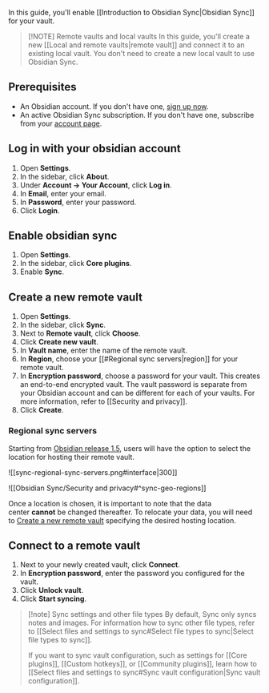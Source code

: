 In this guide, you'll enable [[Introduction to Obsidian Sync|Obsidian Sync]] for your vault.

> [!NOTE] Remote vaults and local vaults
> In this guide, you'll create a new [[Local and remote vaults|remote vault]] and connect it to an existing local vault. You don't need to create a new local vault to use Obsidian Sync.

## Prerequisites

- An Obsidian account. If you don't have one, [sign up now](https://obsidian.md/account#mode=signup).
- An active Obsidian Sync subscription. If you don't have one, subscribe from your [account page](https://obsidian.md/account).

## Log in with your obsidian account

1. Open **Settings**.
2. In the sidebar, click **About**.
3. Under **Account → Your Account**, click **Log in**.
4. In **Email**, enter your email.
5. In **Password**, enter your password.
6. Click **Login**.

## Enable obsidian sync

1. Open **Settings**.
2. In the sidebar, click **Core plugins**.
3. Enable **Sync**.

## Create a new remote vault

1. Open **Settings**.
2. In the sidebar, click **Sync**.
3. Next to **Remote vault**, click **Choose**.
4. Click **Create new vault**.
5. In **Vault name**, enter the name of the remote vault.
6. In **Region**, choose your [[#Regional sync servers|region]] for your remote vault. 
7. In **Encryption password**, choose a password for your vault. This creates an end-to-end encrypted vault. The vault password is separate from your Obsidian account and can be different for each of your vaults. For more information, refer to [[Security and privacy]].
8. Click **Create**.

### Regional sync servers

Starting from [Obsidian release 1.5](https://obsidian.md/changelog/2023-11-20-desktop-v1.5.0/), users will have the option to select the location for hosting their remote vault. 

![[sync-regional-sync-servers.png#interface|300]]

![[Obsidian Sync/Security and privacy#^sync-geo-regions]]

Once a location is chosen, it is important to note that the data center **cannot** be changed thereafter. To relocate your data, you will need to [Create a new remote vault](app://obsidian.md/index.html#Create%20a%20new%20remote%20vault) specifying the desired hosting location.

## Connect to a remote vault

1. Next to your newly created vault, click **Connect**.
2. In **Encryption password**, enter the password you configured for the vault.
3. Click **Unlock vault**.
4. Click **Start syncing**.

> [!note] Sync settings and other file types
> By default, Sync only syncs notes and images. For information how to sync other file types, refer to [[Select files and settings to sync#Select file types to sync|Select file types to sync]].
>
> If you want to sync vault configuration, such as settings for [[Core plugins]], [[Custom hotkeys]], or [[Community plugins]], learn how to [[Select files and settings to sync#Sync vault configuration|Sync vault configuration]].

